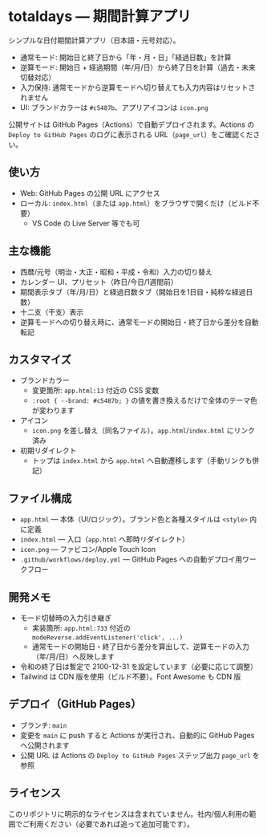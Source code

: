 # totaldays — 期間計算アプリ

シンプルな日付期間計算アプリ（日本語・元号対応）。
- 通常モード: 開始日と終了日から「年・月・日」「経過日数」を計算
- 逆算モード: 開始日 + 経過期間（年/月/日）から終了日を計算（過去・未来切替対応）
- 入力保持: 通常モードから逆算モードへ切り替えても入力内容はリセットされません
- UI: ブランドカラーは `#c5487b`、アプリアイコンは `icon.png`

公開サイトは GitHub Pages（Actions）で自動デプロイされます。Actions の `Deploy to GitHub Pages` のログに表示される URL（`page_url`）をご確認ください。


## 使い方

- Web: GitHub Pages の公開 URL にアクセス
- ローカル: `index.html`（または `app.html`）をブラウザで開くだけ（ビルド不要）
  - VS Code の Live Server 等でも可


## 主な機能

- 西暦/元号（明治・大正・昭和・平成・令和）入力の切り替え
- カレンダー UI、プリセット（昨日/今日/1週間前）
- 期間表示タブ（年/月/日）と経過日数タブ（開始日を1日目・純粋な経過日数）
- 十二支（干支）表示
- 逆算モードへの切り替え時に、通常モードの開始日・終了日から差分を自動転記


## カスタマイズ

- ブランドカラー
  - 変更箇所: `app.html:13` 付近の CSS 変数
  - `:root { --brand: #c5487b; }` の値を書き換えるだけで全体のテーマ色が変わります
- アイコン
  - `icon.png` を差し替え（同名ファイル）。`app.html`/`index.html` にリンク済み
- 初期リダイレクト
  - トップは `index.html` から `app.html` へ自動遷移します（手動リンクも併記）


## ファイル構成

- `app.html` — 本体（UI/ロジック）。ブランド色と各種スタイルは `<style>` 内に定義
- `index.html` — 入口（`app.html` へ即時リダイレクト）
- `icon.png` — ファビコン/Apple Touch Icon
- `.github/workflows/deploy.yml` — GitHub Pages への自動デプロイ用ワークフロー


## 開発メモ

- モード切替時の入力引き継ぎ
  - 実装箇所: `app.html:733` 付近の `modeReverse.addEventListener('click', ...)`
  - 通常モードの開始日・終了日から差分を算出して、逆算モードの入力（年/月/日）へ反映します
- 令和の終了日は暫定で 2100-12-31 を設定しています（必要に応じて調整）
- Tailwind は CDN 版を使用（ビルド不要）。Font Awesome も CDN 版


## デプロイ（GitHub Pages）

- ブランチ: `main`
- 変更を `main` に push すると Actions が実行され、自動的に GitHub Pages へ公開されます
- 公開 URL は Actions の `Deploy to GitHub Pages` ステップ出力 `page_url` を参照


## ライセンス

このリポジトリに明示的なライセンスは含まれていません。社内/個人利用の範囲でご利用ください（必要であれば追って追加可能です）。

